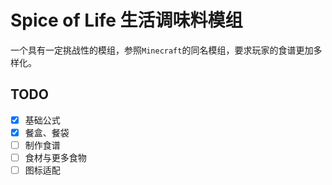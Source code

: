 # Spice of Life 生活调味料模组

一个具有一定挑战性的模组，参照`Minecraft`的同名模组，要求玩家的食谱更加多样化。

## TODO
- [x] 基础公式
- [x] 餐盒、餐袋
- [ ] 制作食谱
- [ ] 食材与更多食物
- [ ] 图标适配